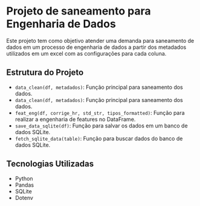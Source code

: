 # Projeto de saneamento para Engenharia de Dados

Este projeto tem como objetivo atender uma demanda para saneamento de dados em um processo de engenharia de dados a partir dos metadados utilizados em um excel com as configurações para cada coluna.

## Estrutura do Projeto

- `data_clean(df, metadados)`: Função principal para saneamento dos dados.
- `data_clean(df, metadados)`: Função principal para saneamento dos dados.
- `feat_eng(df, corrige_hr, std_str, tipos_formatted)`: Função para realizar a engenharia de features no DataFrame.
- `save_data_sqlite(df)`: Função para salvar os dados em um banco de dados SQLite.
- `fetch_sqlite_data(table)`: Função para buscar dados do banco de dados SQLite.

## Tecnologias Utilizadas

- Python
- Pandas
- SQLite
- Dotenv